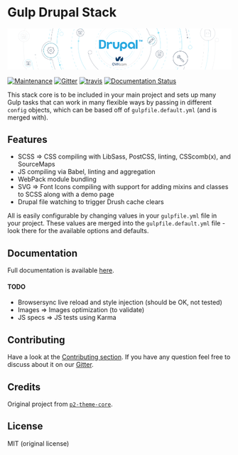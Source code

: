 Gulp Drupal Stack
=================

![gulp-drupal-stack-banner](banner.png)

[![Maintenance](https://img.shields.io/maintenance/yes/2017.svg)]()
[![Gitter](https://img.shields.io/gitter/room/nwjs/nw.js.svg)](https://gitter.im/ovh/ux)
[![travis](https://travis-ci.org/ovh-ux/gulp-drupal-stack.svg?branch=master)](https://travis-ci.org/ovh-ux/gulp-drupal-stack)
[![Documentation Status](https://readthedocs.org/projects/gulp-drupal-stack/badge/?version=latest)](http://gulp-drupal-stack.readthedocs.io/en/latest/?badge=latest)


This stack core is to be included in your main project and sets up many Gulp tasks that can work in many flexible ways by passing in different `config` objects, which can be based off of `gulpfile.default.yml` (and is merged with).


## Features

- SCSS => CSS compiling with LibSass, PostCSS, linting, CSScomb(x), and SourceMaps
- JS compiling via Babel, linting and aggregation
- WebPack module bundling
- SVG => Font Icons compiling with support for adding mixins and classes to SCSS along with a demo page
- Drupal file watching to trigger Drush cache clears

All is easily configurable by changing values in your `gulpfile.yml` file in your project. These values are merged into the `gulpfile.default.yml` file - look there for the available options and defaults.


## Documentation

Full documentation is available [here](https://gulp-drupal-stack.readthedocs.io/en/latest/).


#### TODO

- Browsersync live reload and style injection (should be OK, not tested)
- Images => Images optimization (to validate)
- JS specs => JS tests using Karma


## Contributing

Have a look at the [Contributing section](.github/CONTRIBUTING.md). If you have any question feel free to discuss about it on our [Gitter](https://gitter.im/ovh/ux).


## Credits

Original project from [`p2-theme-core`](https://github.com/phase2/p2-theme-core).


## License

MIT (original license)
